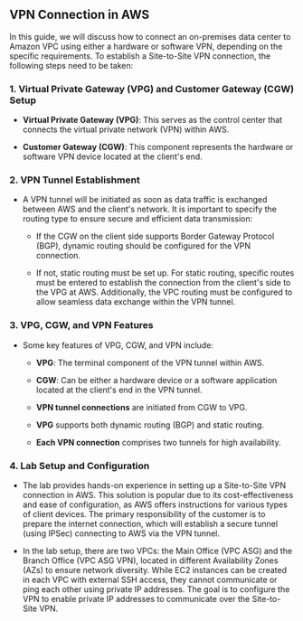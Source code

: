 ## VPN Connection in AWS

In this guide, we will discuss how to connect an on-premises data center to Amazon VPC using either a hardware or software VPN, depending on the specific requirements. To establish a Site-to-Site VPN connection, the following steps need to be taken:

### 1. Virtual Private Gateway (VPG) and Customer Gateway (CGW) Setup

- **Virtual Private Gateway (VPG)**: This serves as the control center that connects the virtual private network (VPN) within AWS.
  
- **Customer Gateway (CGW)**: This component represents the hardware or software VPN device located at the client's end.

### 2. VPN Tunnel Establishment

- A VPN tunnel will be initiated as soon as data traffic is exchanged between AWS and the client's network. It is important to specify the routing type to ensure secure and efficient data transmission:
  
  - If the CGW on the client side supports Border Gateway Protocol (BGP), dynamic routing should be configured for the VPN connection.
  
  - If not, static routing must be set up. For static routing, specific routes must be entered to establish the connection from the client's side to the VPG at AWS. Additionally, the VPC routing must be configured to allow seamless data exchange within the VPN tunnel.

### 3. VPG, CGW, and VPN Features

- Some key features of VPG, CGW, and VPN include:
  
  - **VPG**: The terminal component of the VPN tunnel within AWS.
  
  - **CGW**: Can be either a hardware device or a software application located at the client's end in the VPN tunnel.

  - **VPN tunnel connections** are initiated from CGW to VPG.

  - **VPG** supports both dynamic routing (BGP) and static routing.

  - **Each VPN connection** comprises two tunnels for high availability.

### 4. Lab Setup and Configuration

- The lab provides hands-on experience in setting up a Site-to-Site VPN connection in AWS. This solution is popular due to its cost-effectiveness and ease of configuration, as AWS offers instructions for various types of client devices. The primary responsibility of the customer is to prepare the internet connection, which will establish a secure tunnel (using IPSec) connecting to AWS via the VPN tunnel.

- In the lab setup, there are two VPCs: the Main Office (VPC ASG) and the Branch Office (VPC ASG VPN), located in different Availability Zones (AZs) to ensure network diversity. While EC2 instances can be created in each VPC with external SSH access, they cannot communicate or ping each other using private IP addresses. The goal is to configure the VPN to enable private IP addresses to communicate over the Site-to-Site VPN.
